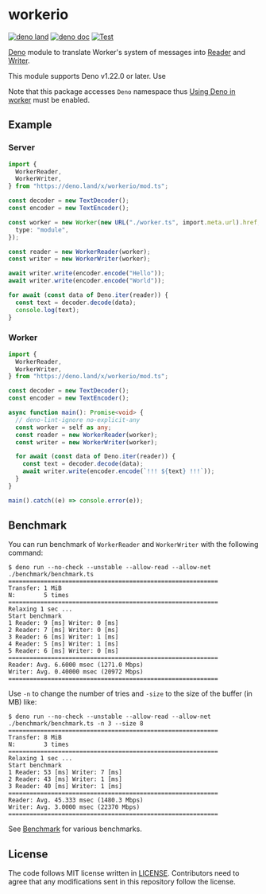 # workerio

[![deno land](http://img.shields.io/badge/available%20on-deno.land/x-lightgrey.svg?logo=deno)](https://deno.land/x/workerio)
[![deno doc](https://doc.deno.land/badge.svg)](https://doc.deno.land/https/deno.land/x/workerio/mod.ts)
[![Test](https://github.com/lambdalisue/deno-workerio/actions/workflows/test.yml/badge.svg)](https://github.com/lambdalisue/deno-workerio/actions/workflows/test.yml)

[Deno][deno] module to translate Worker's system of messages into
[Reader][reader] and [Writer][writer].

This module supports Deno v1.22.0 or later. Use

Note that this package accesses `Deno` namespace thus
[Using Deno in worker](https://deno.land/manual@v1.22.3/runtime/workers#using-deno-in-worker)
must be enabled.

[deno]: https://deno.land/
[reader]: https://doc.deno.land/builtin/stable#Deno.Reader
[writer]: https://doc.deno.land/builtin/stable#Deno.Writer

## Example

### Server

```typescript
import {
  WorkerReader,
  WorkerWriter,
} from "https://deno.land/x/workerio/mod.ts";

const decoder = new TextDecoder();
const encoder = new TextEncoder();

const worker = new Worker(new URL("./worker.ts", import.meta.url).href, {
  type: "module",
});

const reader = new WorkerReader(worker);
const writer = new WorkerWriter(worker);

await writer.write(encoder.encode("Hello"));
await writer.write(encoder.encode("World"));

for await (const data of Deno.iter(reader)) {
  const text = decoder.decode(data);
  console.log(text);
}
```

### Worker

```typescript
import {
  WorkerReader,
  WorkerWriter,
} from "https://deno.land/x/workerio/mod.ts";

const decoder = new TextDecoder();
const encoder = new TextEncoder();

async function main(): Promise<void> {
  // deno-lint-ignore no-explicit-any
  const worker = self as any;
  const reader = new WorkerReader(worker);
  const writer = new WorkerWriter(worker);

  for await (const data of Deno.iter(reader)) {
    const text = decoder.decode(data);
    await writer.write(encoder.encode(`!!! ${text} !!!`));
  }
}

main().catch((e) => console.error(e));
```

## Benchmark

You can run benchmark of `WorkerReader` and `WorkerWriter` with the following
command:

```
$ deno run --no-check --unstable --allow-read --allow-net ./benchmark/benchmark.ts
===========================================================
Transfer: 1 MiB
N:        5 times
===========================================================
Relaxing 1 sec ...
Start benchmark
1 Reader: 9 [ms] Writer: 0 [ms]
2 Reader: 7 [ms] Writer: 0 [ms]
3 Reader: 6 [ms] Writer: 1 [ms]
4 Reader: 5 [ms] Writer: 1 [ms]
5 Reader: 6 [ms] Writer: 0 [ms]
===========================================================
Reader: Avg. 6.6000 msec (1271.0 Mbps)
Writer: Avg. 0.40000 msec (20972 Mbps)
===========================================================
```

Use `-n` to change the number of tries and `-size` to the size of the buffer (in
MB) like:

```
$ deno run --no-check --unstable --allow-read --allow-net ./benchmark/benchmark.ts -n 3 --size 8
===========================================================
Transfer: 8 MiB
N:        3 times
===========================================================
Relaxing 1 sec ...
Start benchmark
1 Reader: 53 [ms] Writer: 7 [ms]
2 Reader: 43 [ms] Writer: 1 [ms]
3 Reader: 40 [ms] Writer: 1 [ms]
===========================================================
Reader: Avg. 45.333 msec (1480.3 Mbps)
Writer: Avg. 3.0000 msec (22370 Mbps)
===========================================================
```

See [Benchmark](./wiki/Benchmark) for various benchmarks.

## License

The code follows MIT license written in [LICENSE](./LICENSE). Contributors need
to agree that any modifications sent in this repository follow the license.
